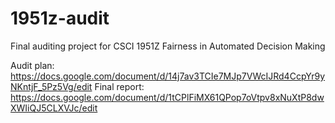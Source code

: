 # 1951z-audit
Final auditing project for CSCI 1951Z Fairness in Automated Decision Making

Audit plan: https://docs.google.com/document/d/14j7av3TCIe7MJp7VWcIJRd4CcpYr9yNKntjF_5Pz5Vg/edit
Final report: https://docs.google.com/document/d/1tCPlFiMX61QPop7oVtpv8xNuXtP8dwXWIiQJ5CLXVJc/edit
